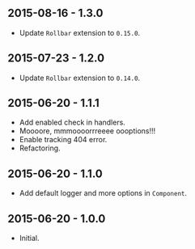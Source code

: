 2015-08-16 - 1.3.0
------------------
* Update `Rollbar` extension to `0.15.0`.

2015-07-23 - 1.2.0
------------------
* Update `Rollbar` extension to `0.14.0`.

2015-06-20 - 1.1.1
------------------
* Add enabled check in handlers.
* Moooore, mmmoooorrreeee oooptions!!!
* Enable tracking 404 error.
* Refactoring.

2015-06-20 - 1.1.0
------------------
* Add default logger and more options in `Component`.

2015-06-20 - 1.0.0
------------------
* Initial.
